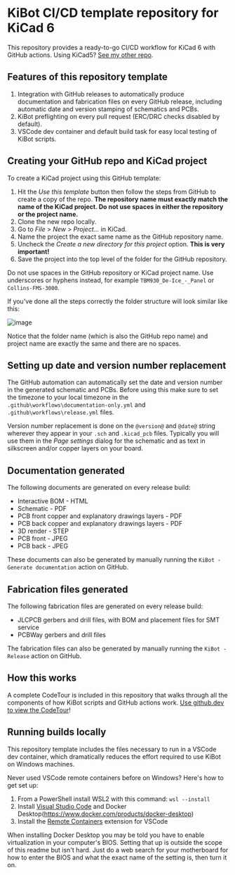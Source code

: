 # KiBot CI/CD template repository for KiCad 6

This repository provides a ready-to-go CI/CD workflow for KiCad 6 with GitHub actions. Using KiCad5? [See my other repo](https://github.com/neilenns/KiBot-CICD-Template).

## Features of this repository template

1. Integration with GitHub releases to automatically produce documentation and
   fabrication files on every GitHub release, including automatic date and version
   stamping of schematics and PCBs.
2. KiBot preflighting on every pull request (ERC/DRC checks disabled by default).
3. VSCode dev container and default build task for easy local testing of KiBot scripts.

## Creating your GitHub repo and KiCad project

To create a KiCad project using this GitHub template:

1. Hit the _Use this template_ button then follow the steps from GitHub to create a copy of the repo. **The repository name must exactly match the name of the KiCad project.
   Do not use spaces in either the repository or the project name.**
2. Clone the new repo locally.
3. Go to _File_ > _New_ > _Project..._ in KiCad.
4. Name the project the exact same name as the GitHub repository name.
5. Uncheck the _Create a new directory for this project_ option. **This is very important!**
6. Save the project into the top level of the folder for the GitHub repository.

Do not use spaces in the GitHub repository or KiCad project name. Use underscores or hyphens instead, for example `TBM930_De-Ice_-_Panel` or `Collins-FMS-3000`.

If you've done all the steps correctly the folder structure will look similar like this:

![image](https://user-images.githubusercontent.com/9524118/141387864-0186e1e1-1664-40d0-ad56-1dc864ee5bc3.png)

Notice that the folder name (which is also the GitHub repo name) and project name are exactly the same and there are no spaces.

## Setting up date and version number replacement

The GitHub automation can automatically set the date and version number in the generated schematic and PCBs. Before using this make sure
to set the timezone to your local timezone in the `.github\workflows\documentation-only.yml` and `.github\workflows\release.yml` files.

Version number replacement is done on the `@version@` and `@date@` string wherever they appear in your `.sch` and `.kicad_pcb` files.
Typically you will use them in the _Page settings_ dialog for the schematic and as text in silkscreen and/or copper layers on your board.

## Documentation generated

The following documents are generated on every release build:

- Interactive BOM - HTML
- Schematic - PDF
- PCB front copper and explanatory drawings layers - PDF
- PCB back copper and explanatory drawings layers - PDF
- 3D render - STEP
- PCB front - JPEG
- PCB back - JPEG

These documents can also be generated by manually running the `KiBot - Generate documentation` action on GitHub.

## Fabrication files generated

The following fabrication files are generated on every release build:

- JLCPCB gerbers and drill files, with BOM and placement files for SMT service
- PCBWay gerbers and drill files

The fabrication files can also be generated by manually running the `KiBot - Release` action on GitHub.

## How this works

A complete CodeTour is included in this repository that walks through all the components
of how KiBot scripts and GitHub actions work. [Use github.dev to view the CodeTour](https://github.dev/neilenns/KiBot-CICD-Template)!

## Running builds locally

This repository template includes the files necessary to run in a VSCode dev container,
which dramatically reduces the effort required to use KiBot on Windows machines.

Never used VSCode remote containers before on Windows? Here's how to get set up:

1. From a PowerShell install WSL2 with this command: `wsl --install`
2. Install [Visual Studio Code](https://code.visualstudio.com/Download) and Docker Desktop(https://www.docker.com/products/docker-desktop)
3. Install the [Remote Containers](https://marketplace.visualstudio.com/items?itemName=ms-vscode-remote.remote-containers) extension for VSCode

When installing Docker Desktop you may be told you have to enable virtualization in your computer's BIOS. Setting that up
is outside the scope of this readme but isn't hard. Just do a web search for your motherboard for how to enter the BIOS
and what the exact name of the setting is, then turn it on.
